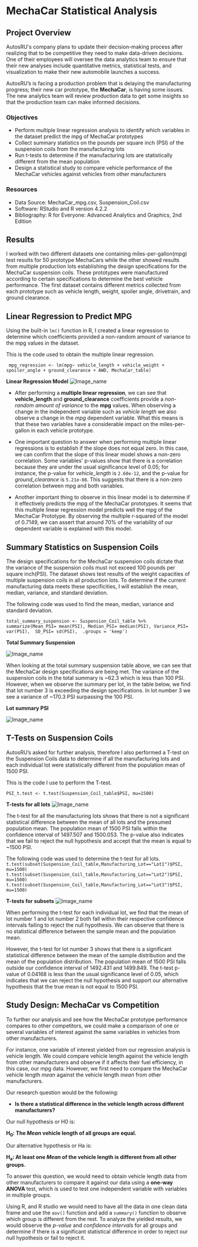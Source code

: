 
# MechaCar Statistical Analysis

## Project Overview 
AutosRU's company plans to update their decision-making process after realizing that to be competitive they need to make data-driven decisions. One of their employees will oversee the data analytics team to ensure that their new analyses include quantitative metrics, statistical tests, and visualization to make their new automobile launches a success.

AutosRU’s is facing a production problem that is delaying the manufacturing progress; their new car prototype, the **MechaCar**, is having some issues. The new analytics team will review production data to get some insights so that the production team can make informed decisions. 

### Objectives

- Perform multiple linear regression analysis to identify which variables in the dataset predict the mpg of MechaCar prototypes
- Collect summary statistics on the pounds per square inch (PSI) of the suspension coils from the manufacturing lots
- Run t-tests to determine if the manufacturing lots are statistically different from the mean population
- Design a statistical study to compare vehicle performance of the MechaCar vehicles against vehicles from other manufacturers 

### Resources
- Data Source: MechaCar_mpg.csv, Suspension_Coil.csv
- Software: RStudio and R version 4.2.2
- Bibliography: R for Everyone: Advanced Analytics and Graphics, 2nd Edition


## Results

I worked with two different datasets one containing miles-per-gallon(mpg) test results for 50 prototype MechaCars while the other showed results from multiple production lots establishing the design specifications for the MechaCar suspension coils.  These prototypes were manufactured according to certain specifications to determine the best vehicle performance. The first dataset contains different metrics collected from each prototype such as vehicle length, weight, spoiler angle, drivetrain, and ground clearance.

## Linear Regression to Predict MPG

Using the built-in ```lm()``` function in R, I created a linear regression to determine which coefficients provided a non-random amount of variance to the mpg values in the dataset. 

This is the code used to obtain the multiple linear regression.

``` mpg_regression <- lm(mpg~ vehicle_length + vehicle_weight + spoiler_angle + ground_clearance + AWD, MechaCar_table)```

**Linear Regression Model**
![Image_name](Resources/summary_statistics.png)



- After performing a **multiple linear regression**, we can see that **vehicle_length** and **ground_clearance** coefficients provide a *non-random amount of variance* to the **mpg** values.  When observing a change in the independent variable such as *vehicle length* we also observe a change in the *mpg* dependent variable. What this means is that these two variables have a considerable impact on the miles-per-gallon in each vehicle prototype.

- One important question to answer when performing multiple linear regressions is to establish if the slope does not equal zero. In this case, we can confirm that the slope of this linear model shows a non-zero correlation. Some variables' p-values show that there is a correlation because they are under the usual significance level of 0.05; for instance, the p-value for *vehicle_length* is ``` 2.60e-12 ```, and the p-value for *ground_clearance*  is ```5.21e-08```. This suggests that there is a non-zero correlation between mpg and both variables. 

- Another important thing to observe in this linear model is to determine if it effectively predicts the mpg of the MechaCar prototypes. It seems that this multiple linear regression model predicts well the mpg of the MechaCar Prototype. By observing the multiple r-squared of the model of 0.7149, we can assert that around 70% of the variability of our dependent variable is explained with this model. 




## Summary Statistics on Suspension Coils

The design specifications for the MechaCar suspension coils dictate that the variance of the suspension coils must not exceed 100 pounds per square inch(PSI). The dataset shows test results of the weight capacities of multiple suspension coils in all production lots. To determine if the current manufacturing data meets these specificities, I will establish the mean, median, variance, and standard deviation. 

The following code was used to find the mean, median, variance and standard deviation. 

```total_summary_suspension <- Suspension_Coil_table %>% summarize(Mean_PSI= mean(PSI), Median_PSI= median(PSI), Variance_PSI= var(PSI),  SD_PSI= sd(PSI),  .groups = 'keep')```

**Total Summary Suspension**

![Image_name](Resources/total_summary_suspension.png)


When looking at the total summary suspension table above, we can see that the MechaCar design specifications are being met. The variance of the suspension coils in the total summary is ~62.3 which is less than 100 PSI.
However, when we observe the summary per lot, in the table below, we find that lot number 3 is exceeding the design specifications. In lot number 3 we see a variance of ~170.3 PSI surpassing the 100 PSI. 

**Lot summary PSI**

![Image_name](Resources/lot_summary_PSI.png)


## T-Tests on Suspension Coils

AutosRU’s asked for further analysis, therefore I also performed a T-test on the Suspension Coils data to determine if all the manufacturing lots and each individual lot were statistically different from the population mean of 1500 PSI. 

This is the code I use to perform the T-test.

```PSI_t.test <- t.test(Suspension_Coil_table$PSI, mu=1500)```

**T-tests for all lots**
![Image_name](Resources/t_test_all_lots.png)


The t-test for all the manufacturing lots shows that there is not a significant statistical difference between the mean of all lots and the presumed population mean. The population mean of 1500 PSI falls within the confidence interval of 1497.507 and 1500.053. The p-value also indicates that we fail to reject the null hypothesis and accept that the mean is equal to ~1500 PSI.


The following code was used to determine the t-test for all lots.
``` t.test(subset(Suspension_Coil_table,Manufacturing_Lot=="Lot1")$PSI, mu=1500)```
```t.test(subset(Suspension_Coil_table,Manufacturing_Lot=="Lot2")$PSI, mu=1500)```
```t.test(subset(Suspension_Coil_table,Manufacturing_Lot=="Lot3")$PSI, mu=1500) ```



**T-tests for subsets**
![Image_name](Resources/subset_t_tests.png)

When performing the t-test for each individual lot, we find that the mean of lot number 1 and lot number 2 both fall within their respective confidence intervals failing to reject the null hypothesis. We can observe that there is no statistical difference between the sample mean and the population mean.

However, the t-test for lot number 3 shows that there is a significant statistical difference between the mean of the sample distribution and the mean of the population distribution. The population mean of 1500 PSI falls outside our confidence interval of 1492.431 and 1499.849. The t-test p-value of 0.04168 is less than the usual significance level of 0.05, which indicates that we can reject the null hypothesis and support our alternative hypothesis that the true mean is not equal to 1500 PSI. 

## Study Design: MechaCar vs Competition

To further our analysis and see how the MechaCar prototype performance compares to other competitors, we could make a comparison of one or several variables of interest against the same variables in vehicles from other manufacturers.

For instance, one variable of interest yielded from our regression analysis is vehicle length. We could compare vehicle length against the vehicle length from other manufacturers and observe if it affects their fuel efficiency, in this case, our mpg data. However, we first need to compare the MechaCar vehicle length *mean* against the vehicle length *mean* from other manufacturers. 

Our research question would be the following:

-	**Is there a statistical difference in the vehicle length across different manufacturers?**

Our null hypothesis or H0 is:

**H<sub>0</sub>: The *Mean* vehicle length  of all groups are equal.**

Our alternative hypothesis or Ha is:

**H<sub>a</sub>: At least one *Mean* of the vehicle length is different from all other groups.**

To answer this question, we would need to obtain vehicle length data from other manufacturers to compare it against our data using a **one-way ANOVA** test, which is used to test one independent variable with variables in multiple groups.

Using R, and R studio we would need to have all the data in one clean data frame and use the ```aov()``` function and add a ```summary()``` function to observe which group is different from the rest. To analyze the yielded results, we would observe the *p-value* and *confidence intervals* for all groups and determine if there is a significant statistical difference in order to reject our null hypothesis or fail to reject it. 
